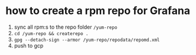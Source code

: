 # how to create a rpm repo for Grafana

1. sync all rpm:s to the repo folder `/yum-repo`
2. `cd /yum-repo && createrepo .`
3. `gpg --detach-sign --armor /yum-repo/repodata/repomd.xml`
4. push to gcp